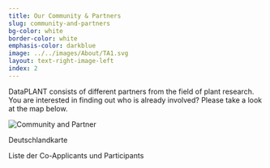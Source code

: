 ```yaml
---
title: Our Community & Partners
slug: community-and-partners 
bg-color: white
border-color: white
emphasis-color: darkblue
image: ../../images/About/TA1.svg
layout: text-right-image-left
index: 2
---
```


DataPLANT consists of different partners from the field of plant research.
You are interested in finding out who is already involved? Please take a look at the map below.

![Community and Partner](community-and-partner.png)

Deutschlandkarte

Liste der Co-Applicants und Participants
